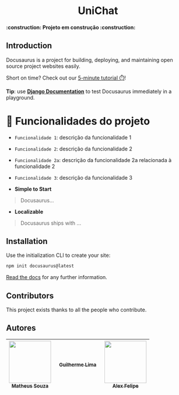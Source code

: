 <div align="center">
  <h1 align="center">
    UniChat
    <br />
  </h1>
</div>

<h4 align="left"> 
	:construction:  Projeto em construção  :construction:
</h4>


## Introduction

Docusaurus is a project for building, deploying, and maintaining open source project websites easily.

Short on time? Check out our [5-minute tutorial ⏱️](https://)!

**Tip**: use **[Django Documentation](https://)** to test Docusaurus immediately in a playground.


# :hammer: Funcionalidades do projeto
- `Funcionalidade 1`: descrição da funcionalidade 1
- `Funcionalidade 2`: descrição da funcionalidade 2
- `Funcionalidade 2a`: descrição da funcionalidade 2a relacionada à funcionalidade 2
- `Funcionalidade 3`: descrição da funcionalidade 3


- **Simple to Start**

> Docusaurus...

- **Localizable**

> Docusaurus ships with ...

## Installation

Use the initialization CLI to create your site:

```bash
npm init docusaurus@latest
```

[Read the docs](https://) for any further information.

## Contributors

This project exists thanks to all the people who contribute. <a href="https"></a>

## Autores
| [<img loading="lazy" src="https://avatars.githubusercontent.com/mattsouza-dev" width=115><br><sub>Matheus Souza</sub>](https://github.com/mattsouza-dev) |  [<img loading="lazy" src=" " width=115><br><sub>Guilherme Lima</sub>](https://github.com/guilhermeonrails) |  [<img loading="lazy" src="?v=4" width=115><br><sub>Alex Felipe</sub>](https://github.com/alexfelipe) |
| :---: | :---: | :---: |